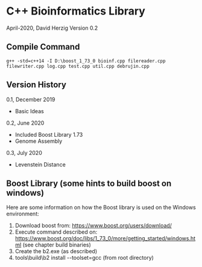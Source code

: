 # C++ Bioinformatics Library
April-2020, David Herzig
Version 0.2

## Compile Command
```
g++ -std=c++14 -I D:\boost_1_73_0 bioinf.cpp filereader.cpp filewriter.cpp log.cpp test.cpp util.cpp debrujin.cpp
```

## Version History
0.1, December 2019
- Basic Ideas

0.2, June 2020
- Included Boost Library 1.73
- Genome Assembly

0.3, July 2020
- Levenstein Distance


## Boost Library (some hints to build boost on windows)
Here are some information on how the Boost library is used on the Windows
environment:
1. Download boost from: https://www.boost.org/users/download/
2. Execute command described on: https://www.boost.org/doc/libs/1_73_0/more/getting_started/windows.html
(see chapter build binaries)
3. Create the b2.exe (as described)
4. tools\build\b2 install --toolset=gcc (from root directory)
